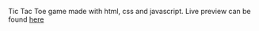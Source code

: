 Tic Tac Toe game made with html, css and javascript.
Live preview can be found [here](https://qwmhq.github.io/tic-tac-toe)
